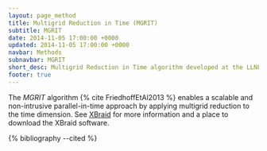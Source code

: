 ```yaml
---
layout: page_method
title: Multigrid Reduction in Time (MGRIT)
subtitle: MGRIT
date: 2014-11-05 17:00:00 +0000
updated: 2014-11-05 17:00:00 +0000
navbar: Methods
subnavbar: MGRIT
short_desc: Multigrid Reduction in Time algorithm developed at the LLNL
footer: true
---
```


The _MGRIT_ algorithm {% cite FriedhoffEtAl2013 %} enables a scalable and non-intrusive
parallel-in-time approach by applying multigrid reduction to the time dimension.
See [XBraid](/codes/xbraid.html) for more information and a place to download the XBraid software.

{% bibliography --cited %}
